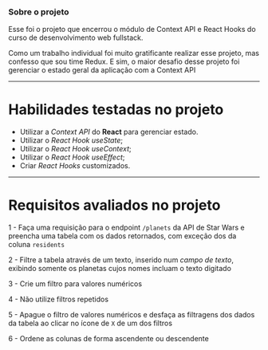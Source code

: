 ### Sobre o projeto
  
Esse foi o projeto que encerrou o módulo de Context API e React Hooks
do curso de desenvolvimento web fullstack.

Como um trabalho individual foi muito gratificante realizar esse projeto,
mas confesso que sou time Redux. E sim, o maior desafio desse projeto foi gerenciar o estado geral da aplicação com a Context API 

------

# Habilidades testadas no projeto

* Utilizar a _Context API_ do **React** para gerenciar estado.
* Utilizar o _React Hook useState_;
* Utilizar o _React Hook useContext_;
* Utilizar o _React Hook useEffect_;
* Criar _React Hooks_ customizados.

---

# Requisitos avaliados no projeto

 1 - Faça uma requisição para o endpoint `/planets` da API de Star Wars e preencha uma tabela com os dados retornados, com exceção dos da coluna `residents`

 2 - Filtre a tabela através de um texto, inserido num *campo de texto*, exibindo somente os planetas cujos nomes incluam o texto digitado

 3 - Crie um filtro para valores numéricos

 4 - Não utilize filtros repetidos

 5 - Apague o filtro de valores numéricos e desfaça as filtragens dos dados da tabela ao clicar no ícone de `X` de um dos filtros

 6 - Ordene as colunas de forma ascendente ou descendente

